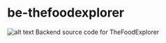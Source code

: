 # be-thefoodexplorer

![alt text](https://github.com/kyuure/be-thefoodexplorer/blob/main/img/v1.0.png "Server Topology")
Backend source code for TheFoodExplorer
